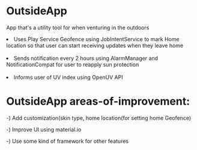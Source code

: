 # OutsideApp
App that's a utility tool for when venturing in the outdoors

<li> Uses Play Service Geofence using JobIntentService to mark Home location so that user can start receiving updates when they leave home</li>
<br>
<li> Sends notification every 2 hours using AlarmManager and NotificationCompat for user to reapply sun protection</li>
<br>
<li> Informs user of UV index using OpenUV API </li>

# OutsideApp areas-of-improvement:

-) Add customization(skin type, home location(for setting home Geofence)

-) Improve UI using material.io

-) Use some kind of framework for other features
